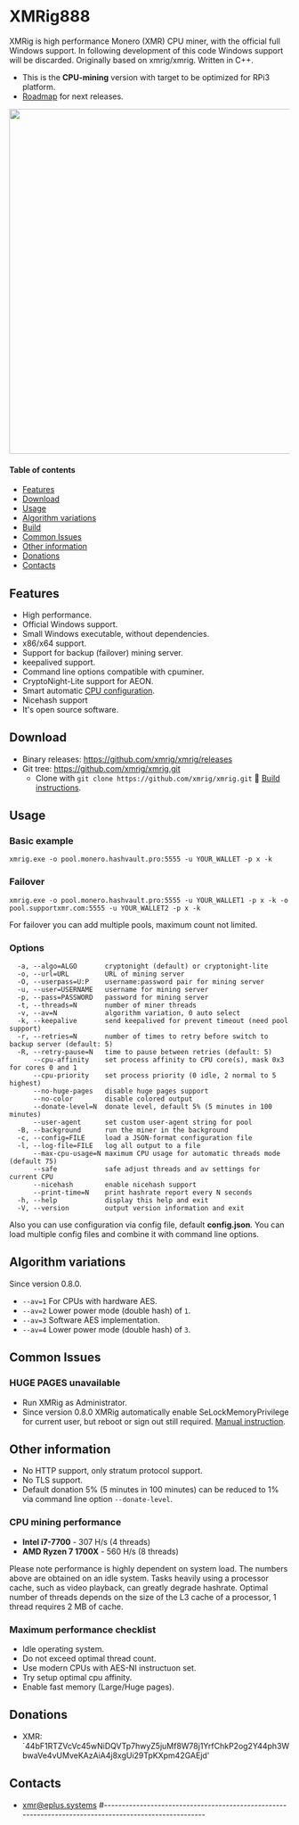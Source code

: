 # XMRig888
XMRig is high performance Monero (XMR) CPU miner, with the official full Windows support. In following development of this code Windows support will be discarded.
Originally based on xmrig/xmrig. Written in C++.

* This is the **CPU-mining** version with target to be optimized for RPi3 platform.
* [Roadmap](https://github.com/xmrig/xmrig/issues/888) for next releases.

<img src="http://i.imgur.com/OKZRVDh.png" width="619" >

#### Table of contents
* [Features](#features)
* [Download](#download)
* [Usage](#usage)
* [Algorithm variations](#algorithm-variations)
* [Build](https://github.com/xmrig/xmrig/wiki/Build)
* [Common Issues](#common-issues)
* [Other information](#other-information)
* [Donations](#donations)
* [Contacts](#contacts)

## Features
* High performance.
* Official Windows support.
* Small Windows executable, without dependencies.
* x86/x64 support.
* Support for backup (failover) mining server.
* keepalived support.
* Command line options compatible with cpuminer.
* CryptoNight-Lite support for AEON.
* Smart automatic [CPU configuration](https://github.com/xmrig/xmrig/wiki/Threads).
* Nicehash support
* It's open source software.

## Download
* Binary releases: https://github.com/xmrig/xmrig/releases
* Git tree: https://github.com/xmrig/xmrig.git
  * Clone with `git clone https://github.com/xmrig/xmrig.git` :hammer: [Build instructions](https://github.com/xmrig/xmrig/wiki/Build).

## Usage
### Basic example
```
xmrig.exe -o pool.monero.hashvault.pro:5555 -u YOUR_WALLET -p x -k
```

### Failover
```
xmrig.exe -o pool.monero.hashvault.pro:5555 -u YOUR_WALLET1 -p x -k -o pool.supportxmr.com:5555 -u YOUR_WALLET2 -p x -k
```
For failover you can add multiple pools, maximum count not limited.

### Options
```
  -a, --algo=ALGO       cryptonight (default) or cryptonight-lite
  -o, --url=URL         URL of mining server
  -O, --userpass=U:P    username:password pair for mining server
  -u, --user=USERNAME   username for mining server
  -p, --pass=PASSWORD   password for mining server
  -t, --threads=N       number of miner threads
  -v, --av=N            algorithm variation, 0 auto select
  -k, --keepalive       send keepalived for prevent timeout (need pool support)
  -r, --retries=N       number of times to retry before switch to backup server (default: 5)
  -R, --retry-pause=N   time to pause between retries (default: 5)
      --cpu-affinity    set process affinity to CPU core(s), mask 0x3 for cores 0 and 1
      --cpu-priority    set process priority (0 idle, 2 normal to 5 highest)
      --no-huge-pages   disable huge pages support
      --no-color        disable colored output
      --donate-level=N  donate level, default 5% (5 minutes in 100 minutes)
      --user-agent      set custom user-agent string for pool
  -B, --background      run the miner in the background
  -c, --config=FILE     load a JSON-format configuration file
  -l, --log-file=FILE   log all output to a file
      --max-cpu-usage=N maximum CPU usage for automatic threads mode (default 75)
      --safe            safe adjust threads and av settings for current CPU
      --nicehash        enable nicehash support
      --print-time=N    print hashrate report every N seconds
  -h, --help            display this help and exit
  -V, --version         output version information and exit
```

Also you can use configuration via config file, default **config.json**. You can load multiple config files and combine it with command line options.

## Algorithm variations
Since version 0.8.0.
* `--av=1` For CPUs with hardware AES.
* `--av=2` Lower power mode (double hash) of `1`.
* `--av=3` Software AES implementation.
* `--av=4` Lower power mode (double hash) of `3`.

## Common Issues
### HUGE PAGES unavailable
* Run XMRig as Administrator.
* Since version 0.8.0 XMRig automatically enable SeLockMemoryPrivilege for current user, but reboot or sign out still required. [Manual instruction](https://msdn.microsoft.com/en-gb/library/ms190730.aspx).

## Other information
* No HTTP support, only stratum protocol support.
* No TLS support.
* Default donation 5% (5 minutes in 100 minutes) can be reduced to 1% via command line option `--donate-level`.


### CPU mining performance
* **Intel i7-7700** - 307 H/s (4 threads)
* **AMD Ryzen 7 1700X** - 560 H/s (8 threads)

Please note performance is highly dependent on system load. The numbers above are obtained on an idle system. Tasks heavily using a processor cache, such as video playback, can greatly degrade hashrate. Optimal number of threads depends on the size of the L3 cache of a processor, 1 thread requires 2 MB of cache.

### Maximum performance checklist
* Idle operating system.
* Do not exceed optimal thread count.
* Use modern CPUs with AES-NI instructuon set.
* Try setup optimal cpu affinity.
* Enable fast memory (Large/Huge pages).

## Donations
* XMR: `44bF1RTZVcVc45wNiDQVTp7hwyZ5juMf8W78j1YrfChkP2og2Y44ph3WbwaVe4vUMveKAzAiA4j8xgUi29TpKXpm42GAEjd'


## Contacts
* xmr@eplus.systems
#------------------------------------------------------------------------------------------------------
